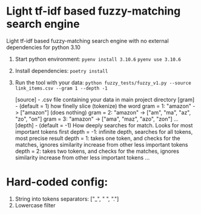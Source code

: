 # Light tf-idf based fuzzy-matching search engine

Light tf-idf based fuzzy-matching search engine with no external dependencies for python 3.10

1. Start python environment:
    `pyenv install 3.10.6`
    `pyenv use 3.10.6`
2. Install dependencies:
    `poetry install`
3. Run the tool with your data:
    `python fuzzy_tests/fuzzy_v1.py --source link_items.csv --gram 1 --depth -1`

    [source] - .csv file containing your data in main project directory
    [gram]   - (default = 1) how finelly slice (tokenize) the word
        gram = 1: "amazon" -> ["amazon"] (does nothing)
        gram = 2: "amazon" -> ["am", "ma", "az", "zo", "on"]
        gram = 3: "amazon" -> ["ama", "maz", "azo", "zon"]
        ...
    [depth]  - (default = -1) How deeply searches for match. Looks for most important tokens first
        depth = -1: infinite depth, searches for all tokens, most precise result
        depth =  1: takes one token, and checks for the matches, 
                    ignores similarity increase from other less important tokens
        depth =  2: takes two tokens, and checks for the matches,
                    ignores similarity increase from other less important tokens
        ...

# Hard-coded config:

1. String into tokens separators: ["_", " ", "."]
2. Lowercase filter